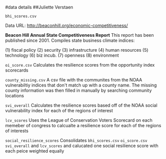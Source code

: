 #data details
##Juliette Verstaen


`bhi_scores.csv`

Data URL: http://beaconhill.org/economic-competitiveness/

**Beacon Hill Annual State Competitiveness Report** This report has been published since 2001. Compiles state business climate indices: 

(1) fiscal policy
(2) security
(3) infrastructure
(4) human resources
(5) technology
(6) biz incub.
(7) openness
(8) environment

`oi_score.csv` Calculates the resilience scores from the opportunity index scorecards

`county_missing.csv` A csv file with the communites from the NOAA vulnerabiltiy indices that don't match up with a county name. The missing county information was then filled in manually by searching community locations

`svi_overall` Calculates the resilience scores based off of the NOAA social vulnerability index for each of the regions of interest

`lcv_scores` Uses the League of Conservation Voters Scorecard on each memeber of congress to calcualte a resilience score for each of the regions of interests

`social_resilience_scores` Consolidates `bhi_scores.csv` `oi_score.csv` `svi_overall` and `lcv_scores` and calucated one social resilience score with each peice weighted equally









